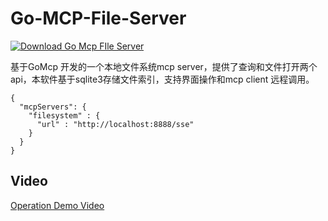 # Go-MCP-File-Server

[![Download Go Mcp FIle Server](https://a.fsdn.com/con/app/sf-download-button)](https://sourceforge.net/projects/go-mcp-file-system-server/files/latest/download)

基于GoMcp 开发的一个本地文件系统mcp server，提供了查询和文件打开两个api，本软件基于sqlite3存储文件索引，支持界面操作和mcp client 远程调用。

```
{
  "mcpServers": {
    "filesystem" : {
      "url" : "http://localhost:8888/sse"
    }
  }
}
```


## Video

[Operation Demo Video](https://www.youtube.com/watch?v=oMo8kId1DGo)

